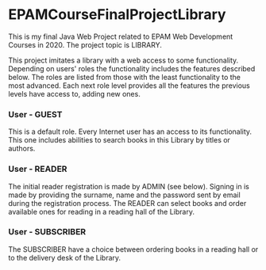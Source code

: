 # EPAMCourseFinalProjectLibrary
This is my final Java Web Project related to EPAM Web Development Courses in 2020. The project topic is LIBRARY.

This project imitates a library with a web access to some functionality. Depending on users' roles the functionality includes the features described below.
The roles are listed from those with the least functionality to the most advanced. Each next role level provides all the features the previous levels have access to, adding new ones.

### User - GUEST
This is a default role. Every Internet user has an access to its functionality. This one includes abilities to search books in this Library by titles or authors.

### User - READER
The initial reader registration is made by ADMIN (see below). Signing in is made by providing the surname, name and the password sent by email during the registration process.
The READER can select books and order available ones for reading in a reading hall of the Library.

### User - SUBSCRIBER
The SUBSCRIBER have a choice between ordering books in a reading hall or to the delivery desk of the Library.